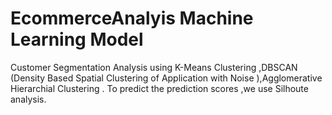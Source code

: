# EcommerceAnalyis Machine Learning Model 

Customer Segmentation Analysis using K-Means Clustering  ,DBSCAN (Density Based Spatial Clustering of Application with Noise ),Agglomerative 
Hierarchial Clustering . To predict the prediction scores ,we use Silhoute analysis.
